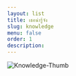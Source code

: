 ```yaml
---
layout: list
title: เธอน่ารู้จัง
slug: knowledge
menu: false
order: 1
description:
---
```

![Knowledge-Thumb](https://res.cloudinary.com/sdees-reallife/image/upload/c_thumb,w_128,h_128,r_max//v1547723713/rachel-pfuetzner-395513-unsplash.jpg)
